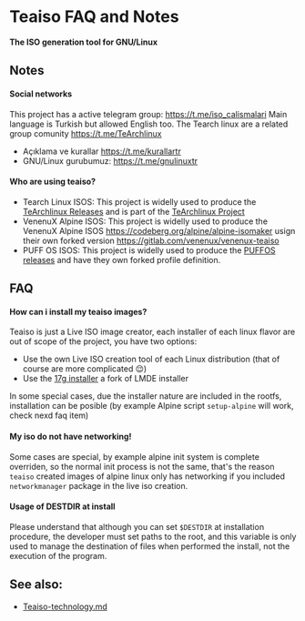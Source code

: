 Teaiso FAQ and Notes
=======

**The ISO generation tool for GNU/Linux**

## Notes

#### Social networks

This project has a active telegram group: https://t.me/iso_calismalari Main language is Turkish but allowed English too. The Tearch linux are a related group comunity https://t.me/TeArchlinux

* Açıklama ve kurallar https://t.me/kurallartr
* GNU/Linux gurubumuz: https://t.me/gnulinuxtr

#### Who are using teaiso?

* Tearch Linux ISOS: This project is widelly used to produce the [TeArchlinux Releases](https://github.com/tearch-linux/releases) and is part of the [TeArchlinux Project](https://tearch-linux.github.io/)
* VenenuX Alpine ISOS: This project is widelly used to produce the VenenuX Alpine ISOS https://codeberg.org/alpine/alpine-isomaker usign their own forked version https://gitlab.com/venenux/venenux-teaiso
* PUFF OS ISOS: This project is widelly used to produce the [PUFFOS releases](https://github.com/PuffOS/teaiso-profile/releases/) and have they own forked profile definition.

## FAQ

#### How can i install my teaiso images?

Teaiso is just a Live ISO image creator, each installer of each linux flavor are out of scope of the project, you have two options:

- Use the own Live ISO creation tool of each Linux distribution (that of course are more complicated 😌)
- Use the [17g installer](http://gitlab.com/ggggggggggggggggg/17g) a fork of LMDE installer

In some special cases, due the installer nature are included in the rootfs, installation 
can be posible (by example Alpine script `setup-alpine` will work, check nexd faq item)

#### My iso do not have networking!

Some cases are special, by example alpine init system is complete overriden, so the normal 
init process is not the same, that's the reason `teaiso` created images of alpine linux 
only has networking if you included `networkmanager` package in the live iso creation.

#### Usage of DESTDIR at install

Please understand that although you can set `$DESTDIR` at installation procedure, 
the developer must set paths to the root, and this variable is only used to manage 
the destination of files when performed the install, not the execution of the program.

## See also:

* [Teaiso-technology.md](Teaiso-technology.md)
